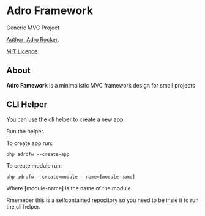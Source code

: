 # Adro Framework

Generic MVC Project


[Author: Adro Rocker](https://github.com/adrorocker).

[MIT Licence](https://github.com/adrorocker/adrofw/blob/master/LICENSE.md).

## About

**Adro Famework** is a minimalistic MVC framework design for small projects

## CLI Helper

You can use the cli helper to create a new app.

Run the helper.

To create app run:
```
php adrofw --create=app
```

To create module run:
```
php adrofw --create=module --name=[module-name]
```
Where [module-name] is the name of the module.

Rmemeber this is a selfcontained repocitory so you need to be insie it to run the cli helper.